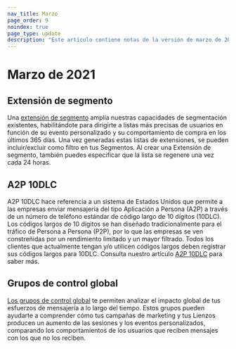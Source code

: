 ```yaml
---
nav_title: Marzo
page_order: 9
noindex: true
page_type: update
description: "Este artículo contiene notas de la versión de marzo de 2021."
---
```

# Marzo de 2021

## Extensión de segmento

Una [extensión de segmento]({{site.baseurl}}/user_guide/engagement_tools/segments/segment_extension) amplía nuestras capacidades de segmentación existentes, habilitándote para dirigirte a listas más precisas de usuarios en función de su evento personalizado y su comportamiento de compra en los últimos 365 días. Una vez generadas estas listas de extensiones, se pueden incluir/excluir como filtro en tus Segmentos. Al crear una Extensión de segmento, también puedes especificar que la lista se regenere una vez cada 24 horas.

## A2P 10DLC

A2P 10DLC hace referencia a un sistema de Estados Unidos que permite a las empresas enviar mensajería del tipo Aplicación a Persona (A2P) a través de un número de teléfono estándar de código largo de 10 dígitos (10DLC). Los códigos largos de 10 dígitos se han diseñado tradicionalmente para el tráfico de Persona a Persona (P2P), por lo que las empresas se ven constreñidas por un rendimiento limitado y un mayor filtrado. Todos los clientes que actualmente tengan y/o utilicen códigos largos deben registrar sus códigos largos para 10DLC. Consulta nuestro artículo [A2P 10DLC]({{site.baseurl}}/user_guide/message_building_by_channel/sms/sms_setup/short_and_long_codes/#application-to-person-10-digit-long-codes-a2p-10dlc) para saber más.

## Grupos de control global

[Los grupos de control global]({{site.baseurl}}/user_guide/engagement_tools/testing/global_control_group/) te permiten analizar el impacto global de tus esfuerzos de mensajería a lo largo del tiempo. Estos grupos pueden ayudarte a comprender cómo tus campañas de marketing y tus Lienzos producen un aumento de las sesiones y los eventos personalizados, comparando los comportamientos de los usuarios que reciben mensajes con los que no los reciben. 